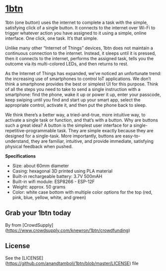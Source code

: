 # [1btn](http://www.1btn.space)

1btn (one button) uses the internet to complete a task with the simple, satisfying click of a single button. It connects to the internet over Wi-Fi to trigger whatever action you have assigned to it using a simple, online interface. One click, one task. It’s that simple.

Unlike many other “Internet of Things” devices, 1btn does not maintain a continuous connection to the internet. Instead, it sleeps until it is pressed, then it connects to the internet, performs the assigned task, tells you the outcome via its multi-colored LEDs, and then returns to rest.

As the Internet of Things has expanded, we’ve noticed an unfortunate trend: the increasing use of smartphones to control IoT applications. We don’t think a smartphone provides the best or simplest UI for this purpose. Think of all the steps you need to take to send a single instruction with a smartphone: find the phone, wake it up or power it up, enter your passcode, keep swiping until you find and start up your smart app, select the appropriate control, activate it, and then put the phone back to sleep.

We think there’s a better way, a tried-and-true, more intuitive way, to activate a single task or function, and that’s with a button. Why are buttons such a great idea? A button is the simplest user interface for a single-repetitive-programmable task. They are simple exactly because they are designed for a single-task. More importantly, buttons are easy-to-understand, they are familiar, intuitive, and provide immediate, satisfying physical feedback when pushed.

**Specifications**
- Size: about 60mm diameter
- Casing: hexagonal 3D printed using PLA material
- Built-in rechargeable battery: 3.7V 500mAH
- Built-in wifi module: ESP8266 - ESP-12F
- Weight: approx. 50 grams
- Color: white case bottom with multiple color options for the top (red, pink, blue, yellow, white, and green)

## Grab your 1btn today
By from [CrowdSupply] (https://www.crowdsupply.com/knewron/1btn/crowdfunding)

## License
See the [LICENSE] (https://github.com/anandtamboli/1btn/blob/master/LICENSE) file